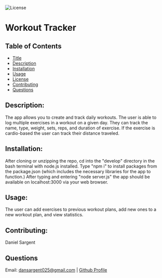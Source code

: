 
  ![License](https://img.shields.io/badge/License-MIT-yellow.svg)

  # Workout Tracker

  ## Table of Contents
  * [Title](#title)
  * [Description](#description)
  * [Installation](#installation)
  * [Usage](#usage)
  * [License](#license)
  * [Contributing](#contributing)
  * [Questions](#questions)

  ## Description:
  The app allows you to create and track daily workouts. The user is able to log multiple exercises in a workout on a given day. They can track the name, type, weight, sets, reps, and duration of exercise. If the exercise is cardio-based the user can track their distance traveled.

  ## Installation:
  After cloning or unzipping the repo, cd into the "develop" directory in the bash terminal with node.js installed. Type "npm i" to install packages from the package.json (which includes the necessary libraries for the app to function.) After typing and entering "node server.js" the app should be available on localhost:3000 via your web browser.

  ## Usage:
  The user can add exercises to previous workout plans, add new ones to a new workout plan, and view statistics.

  ## Contributing:
  Daniel Sargent

  ## Questions
  Email: dansargent025@gmail.com | [Github Profile](https://github.com/undefined)

